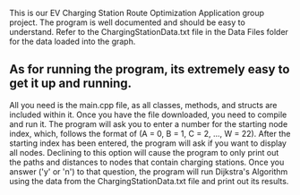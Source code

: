 This is our EV Charging Station Route Optimization Application group project. 
The program is well documented and should be easy to understand.
Refer to the ChargingStationData.txt file in the Data Files folder for the data loaded into the graph.

As for running the program, its extremely easy to get it up and running.
--------------------------------------------------------------------------------
All you need is the main.cpp file, as all classes, methods, and structs are included within it.
Once you have the file downloaded, you need to compile and run it.
The program will ask you to enter a number for the starting node index, which, follows the format of (A = 0, B = 1, C = 2, ..., W = 22).
After the starting index has been entered, the program will ask if you want to display all nodes. Declining to this option will cause the program to only print out the paths and distances to nodes that contain charging stations.
Once you answer ('y' or 'n') to that question, the program will run Dijkstra's Algorithm using the data from the ChargingStationData.txt file and print out its results.
